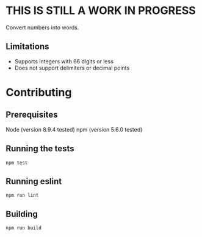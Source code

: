 # THIS IS STILL A WORK IN PROGRESS
Convert numbers into words.

## Limitations
* Supports integers with 66 digits or less
* Does not support delimiters or decimal points

# Contributing

## Prerequisites
Node (version 8.9.4 tested)
npm (version 5.6.0 tested)

## Running the tests
`npm test`

## Running eslint
`npm run lint`

## Building
`npm run build`
